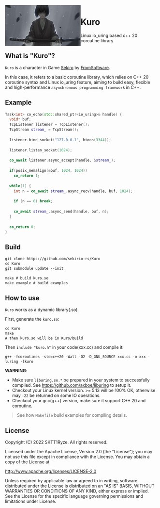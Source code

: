 <img src="./assets/kuro.jpg" width=250 high=200 align="left">

# Kuro
Linux io_uring based c++ 20 coroutine library

## What is "Kuro"?
`Kuro` is a character in Game [Sekiro](https://www.sekirothegame.com/) by [FromSoftware](https://www.fromsoftware.jp/ww/).

In this case, it refers to a basic coroutine library, which
relies on C++ 20 coroutine syntax and Linux io_uring feature,
aiming to build easy, flexible and high-performance
`asynchronous programming framework` in C++.

## Example
```C++
Task<int> co_echo(std::shared_ptr<io_uring>& handle) {
  void* buf;
  TcpListener listener = TcpListener();
  TcpStream stream_ = TcpStream();

  listener.bind_socket("127.0.0.1", htons(3344));
  
  listener.listen_socket(1024);

  co_await listener.async_accept(handle, &stream_);
  
  if(posix_memalign(&buf, 1024, 1024))
    co_return 1;

  while(1) {
    int n = co_await stream_.async_recv(handle, buf, 1024);

    if (n == 0) break;

    co_await stream_.async_send(handle, buf, n);
  }

  co_return 0;
}
```

## Build
```shell
git clone https://github.com/sekirio-rs/Kuro
cd Kuro
git submodule update --init

make # build kuro.so
make example # build examples
```

## How to use
`Kuro` works as a dynamic library(.so).

First, generate the `kuro.so`:
```shell
cd Kuro
make
# then kuro.so will be in Kuro/build
```

Then `include "kuro.h"` in your code(xxx.cc) and compile it:
```shell
g++ -fcoroutines -std=c++20 -Wall -O2 -D_GNU_SOURCE xxx.cc -o xxx -luring -lkuro
```

**WARNING**:
* Make sure `liburing.so.*` be prepared in your system to successfully compiled. See https://github.com/axboe/liburing to setup it.
* Checkout your Linux kernel version. >= 5.13 will be 100% OK, otherwise may `-22` be returned on some IO operations.
* Checkout your gcc(g++) version, make sure it support C++ 20 and coroutine.


> See how `Makefile` build examples for compiling details.

## License
Copyright (C) 2022 SKTT1Ryze. All rights reserved.

Licensed under the Apache License, Version 2.0 (the "License");
you may not use this file except in compliance with the License.
You may obtain a copy of the License at

  http://www.apache.org/licenses/LICENSE-2.0

Unless required by applicable law or agreed to in writing, software
distributed under the License is distributed on an "AS IS" BASIS,
WITHOUT WARRANTIES OR CONDITIONS OF ANY KIND, either express or implied.
See the License for the specific language governing permissions and
limitations under License.

